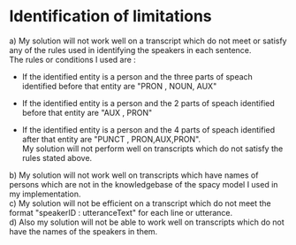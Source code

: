 # Identification of limitations

a) My solution will not work well on a transcript which do not meet or satisfy any of the rules used in identifying the speakers in each sentence.<br/>
The rules or conditions I used are :<br/>
*   If the identified entity is a person and the three parts of speach identified before that entity are "PRON , NOUN, AUX"<br/>
*    If the identified entity is a person and the 2 parts of speach identified before that entity are "AUX , PRON"<br/>

*    If the identified entity is a person and the 4 parts of speach identified after that entity are "PUNCT , PRON,AUX,PRON". <br/>
My solution will not perform well on transcripts which do not satisfy the rules stated above.


b) My solution will not work well on transcripts which have names of persons which are not in the knowledgebase of the spacy model I used in my implementation. <br/>
c) My solution will not be efficient on a transcript which do not meet the format "speakerID : utteranceText" for each line or utterance. <br/>
d) Also my solution will not be able to work well on transcripts which do not have the names of the speakers in them. <br/>

